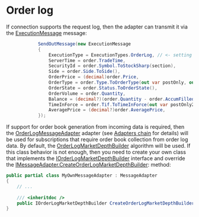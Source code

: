 # Order log

If connection supports the request log, then the adapter can transmit it via the [ExecutionMessage](../api/StockSharp.Messages.ExecutionMessage.html) message:

```cs
			SendOutMessage(new ExecutionMessage
			{
				ExecutionType = ExecutionTypes.OrderLog, // <- setting the flag that the message contains olive OL
				ServerTime = order.TradeTime,
				SecurityId = order.Symbol.ToStockSharp(section),
				Side = order.Side.ToSide(),
				OrderPrice = (decimal)order.Price,
				OrderType = order.Type.ToOrderType(out var postOnly, out _),
				OrderState = order.Status.ToOrderState(),
				OrderVolume = order.Quantity,
				Balance = (decimal?)(order.Quantity - order.AccumFilled),
				TimeInForce = order.Tif.ToTimeInForce(out var postOnly2),
				AveragePrice = (decimal?)order.AveragePrice,
			});
```

If support for order book generation from incoming data is required, then the [OrderLogMessageAdapter](../api/StockSharp.Algo.OrderLogMessageAdapter.html) adapter (see [Adapters chain](Messages_adapters_chain.md) for details) will be used for subscriptions that require order book collection from order log data. By default, the [OrderLogMarketDepthBuilder](../api/StockSharp.Messages.OrderLogMarketDepthBuilder.html) algorithm will be used. If this class behavior is not enough, then you need to create your own class that implements the [IOrderLogMarketDepthBuilder](../api/StockSharp.Messages.IOrderLogMarketDepthBuilder.html) interface and override the [IMessageAdapter.CreateOrderLogMarketDepthBuilder](../api/StockSharp.Messages.IMessageAdapter.CreateOrderLogMarketDepthBuilder.html): method: 

```cs
public partial class MyOwnMessageAdapter : MessageAdapter
{
	// ...
	
	/// <inheritdoc />
	public IOrderLogMarketDepthBuilder CreateOrderLogMarketDepthBuilder(SecurityId securityId) => new MyOwnOrderLogMarketDepthBuilder();
}
```
